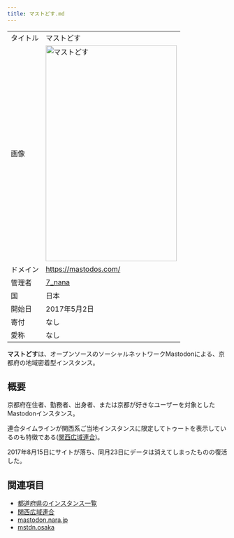 ```yaml
---
title: マストどす.md
---
```

<div>

|          |                                                                                                                                                                                                                                                                                                                                                                           |
|----------|---------------------------------------------------------------------------------------------------------------------------------------------------------------------------------------------------------------------------------------------------------------------------------------------------------------------------------------------------------------------------|
| タイトル | マストどす                                                                                                                                                                                                                                                                                                                                                                |
| 画像     | [<img src="/images/thumb/4/4c/%E3%83%9E%E3%82%B9%E3%83%88%E3%81%A9%E3%81%99.png/300px-%E3%83%9E%E3%82%B9%E3%83%88%E3%81%A9%E3%81%99.png" srcset="/images/4/4c/%E3%83%9E%E3%82%B9%E3%83%88%E3%81%A9%E3%81%99.png 1.5x" width="300" height="493" alt="マストどす" />](/%E3%83%95%E3%82%A1%E3%82%A4%E3%83%AB:%E3%83%9E%E3%82%B9%E3%83%88%E3%81%A9%E3%81%99.png "マストどす") |
| ドメイン | <a href="https://mastodos.com/" rel="nofollow">https://mastodos.com/</a>                                                                                                                                                                                                                                                                                                  |
| 管理者   | <a href="https://mstdn.jp/@7_nana" rel="nofollow">7_nana</a>                                                                                                                                                                                                                                                                                                              |
| 国       | 日本                                                                                                                                                                                                                                                                                                                                                                      |
| 開始日   | 2017年5月2日                                                                                                                                                                                                                                                                                                                                                              |
| 寄付     | なし                                                                                                                                                                                                                                                                                                                                                                      |
| 愛称     | なし                                                                                                                                                                                                                                                                                                                                                                      |

**マストどす**は、オープンソースのソーシャルネットワークMastodonによる、京都府の地域密着型インスタンス。

## 概要

京都府在住者、勤務者、出身者、または京都が好きなユーザーを対象としたMastodonインスタンス。

連合タイムラインが関西系ご当地インスタンスに限定してトゥートを表示しているのも特徴である([関西広域連合](/%E9%96%A2%E8%A5%BF%E5%BA%83%E5%9F%9F%E9%80%A3%E5%90%88 "関西広域連合"))。

2017年8月15日にサイトが落ち、同月23日にデータは消えてしまったものの復活した。

## 関連項目

-   [都道府県のインスタンス一覧](/%E9%83%BD%E9%81%93%E5%BA%9C%E7%9C%8C%E3%81%AE%E3%82%A4%E3%83%B3%E3%82%B9%E3%82%BF%E3%83%B3%E3%82%B9%E4%B8%80%E8%A6%A7 "都道府県のインスタンス一覧")
-   [関西広域連合](/%E9%96%A2%E8%A5%BF%E5%BA%83%E5%9F%9F%E9%80%A3%E5%90%88 "関西広域連合")
-   [mastodon.nara.jp](/Mastodon.nara.jp "Mastodon.nara.jp")
-   [mstdn.osaka](/Mstdn.osaka "Mstdn.osaka")

</div>
